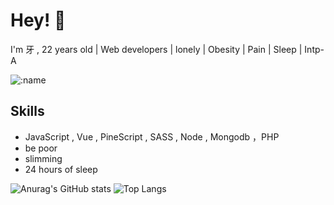 
# Hey! 👋

I'm 牙 , 22 years old | Web developers | lonely | Obesity | Pain | Sleep | Intp-A

![:name](https://sayuri.coderkang.eu.org/get/@phrynus?theme=moebooru-h)

## Skills

-  JavaScript , Vue , PineScript , SASS , Node , Mongodb ，PHP
-  be poor
-  slimming
-  24 hours of sleep

![Anurag's GitHub stats](https://github-readme-stats.vercel.app/api?username=phrynus&show_icons=true&hide=issues,contribs&hide_border=true&show_owner=false)
![Top Langs](https://github-readme-stats.vercel.app/api/top-langs/?username=phrynus&layout=compact&hide=HTML&hide_border=true)
